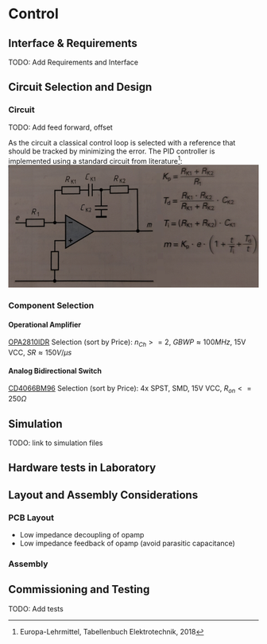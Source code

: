 Control
=======

Interface & Requirements
------------------------

TODO: Add Requirements and Interface

Circuit Selection and Design
----------------------------

### Circuit

TODO: Add feed forward, offset

As the circuit a classical control loop is selected with a reference that should
be tracked by minimizing the error.
The PID controller is implemented using a standard circuit from literature[^TB]:
![PID Controller Circuit](./pid_circuit.png)

[^TB]: Europa-Lehrmittel, Tabellenbuch Elektrotechnik, 2018

### Component Selection

#### Operational Amplifier

[OPA2810IDR][OPA2810IDR] Selection (sort by Price): $n_{Ch} >= 2$, $GBWP
\approx 100 MHz$, 15V VCC, $SR \approx 150 V / \mu s$

[OPA2810IDR]: https://mou.sr/3X9Oofi

#### Analog Bidirectional Switch

[CD4066BM96][CD4066BM96] Selection (sort by Price): 4x SPST, SMD, 15V VCC,
$R_{on} <= 250 \Omega$

[CD4066BM96]: https://mou.sr/3MQOnJI

Simulation
----------

TODO: link to simulation files

Hardware tests in Laboratory
----------------------------

Layout and Assembly Considerations
----------------------------------

### PCB Layout

- Low impedance decoupling of opamp
- Low impedance feedback of opamp (avoid parasitic capacitance)

### Assembly

Commissioning and Testing
-------------------------

TODO: Add tests
